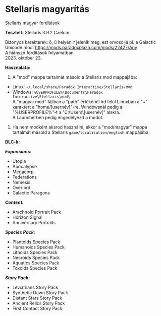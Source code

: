 # Stellaris magyarítás

Stellaris magyar fordítások

**Tesztelt:** Stellaris 3.9.2 Caelum

Bizonyos karakterek: ő, ű helyén `?` jelenik meg, ezt orvosolja pl. a Galactic Unicode mod: https://mods.paradoxplaza.com/mods/22427/Any<br>
A hiányzó fordítások folyamatban.<br>
2023. október 23.

**Használata:**

1. A "mod" mappa tartalmát másold a Stellaris mod mappájába:
- Linux: `~/.local/share/Paradox Interactive/Stellaris/mod`
- Windows: `%USERPROFILE%\Documents\Paradox Interactive\Stellaris\mod\`<br>
A "magyar.mod" fájlban a "path" értékénél írd felül Linuxban a "~" karaktert a "home/[usernév]"-re, Windowsnál pedig a "%USERPROFILE%"-t a "C:\Users\\[usernév]" alakra.<br>
A Launcherben pedig engedélyezd a modot.

1. Ha nem modként akarod használni, akkor a "mod/magyar" mappa tartalmát másold a Stellaris `game/localisation/english` mappájába.<br>

**DLC-k:**

***Expansions:***

- Utopia
- Apocalypse
- Megacorp
- Federations
- Nemesis
- Overlord
- Galactic Paragons

***Content:***

- Arachnoid Portrait Pack
- Horizon Signal
- Anniversary Portraits

***Species Pack:***

- Plantoids Species Pack
- Humanoids Species Pack
- Lithoids Species Pack
- Necroids Species Pack
- Aquatics Species Pack
- Toxoids Species Pack

***Story Pack:***

- Leviathans Story Pack
- Synthetic Dawn Story Pack
- Distant Stars Story Pack
- Ancient Relics Story Pack
- First Contact Story Pack
